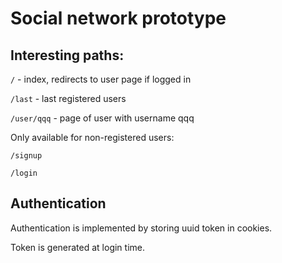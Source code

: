 # Social network prototype

## Interesting paths:

`/` - index, redirects to user page if logged in

`/last` - last registered users

`/user/qqq` - page of user with username qqq

Only available for non-registered users:

`/signup`

`/login`

## Authentication
Authentication is implemented by storing uuid token in cookies.

Token is generated at login time.
